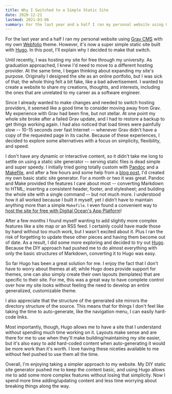 ```yaml
---
title: Why I Switched to a Simple Static Site
date: 2020-12-21
lastmod: 2021-03-06
summary: For the last year and a half I ran my personal website using Grav CMS with my own Webfolio theme. However, it’s now a super simple static site built with Hugo. In this post, I explain why I decided to make that switch.
---
```


For the last year and a half I ran my personal website using [Grav CMS](https://getgrav.org) with my own [Webfolio](https://github.com/jasonccox/grav-theme-webfolio) theme. However, it's now a super simple static site built with [Hugo](https://gohugo.io). In this post, I'll explain why I decided to make that switch.

Until recently, I was hosting my site for free through my university. As graduation approached, I knew I'd need to move to a different hosting provider. At the same time, I began thinking about expanding my site's purpose. Originally I designed the site as an online portfolio, but I was sick of that; the whole thing felt a bit fake, like a bad advertisement. I wanted to create a website to share my creations, thoughts, and interests, including the ones that are unrelated to my career as a software engineer.

Since I already wanted to make changes and needed to switch hosting providers, it seemed like a good time to consider moving away from Grav. My experience with Grav had been fine, but not stellar. At one point my whole site broke after a failed Grav update, and I had to restore a backup to get things working again. I had also noticed that load times were painfully slow -- 10-15 seconds over fast Internet -- whenever Grav didn't have a copy of the requested page in its cache. Because of these experiences, I decided to explore some alternatives with a focus on simplicity, flexibility, and speed.

I don't have any dynamic or interactive content, so it didn't take me long to settle on using a static site generator -- serving static files is dead simple and super speedy. I initially tried going totally custom with [Pandoc](https://pandoc.org) and a [Makefile](https://www.gnu.org/software/make/), and after a few hours and some help from a [blog post](https://itnext.io/glorious-makefile-building-your-static-website-4e7cdc32d985), I'd created my own basic static site generator. For a month or two it was great. Pandoc and Make provided the features I care about most -- converting Markdown to HTML; inserting a consistent header, footer, and stylesheet; and building the whole site with a single command -- but not much more. I understood how it all worked because I built it myself, yet I didn't have to maintain anything more than a simple `Makefile`. I even found a convenient way to [host the site for free with Digital Ocean's App Platform](https://www.digitalocean.com/community/tutorials/how-to-deploy-a-static-website-to-the-cloud-with-digitalocean-app-platform)!

After a few months I found myself wanting to add slightly more complex features like a site map or an RSS feed. I certainly could have made those by hand without too much work, but I wasn't excited about it. Plus I ran the risk of forgetting to update these other pieces and having them become out of date. As a result, I did some more exploring and decided to try out [Hugo](https://gohugo.io). Because the DIY approach had pushed me to do almost everything with only the basic structures of Markdown, converting it to Hugo was easy.

So far Hugo has been a great solution for me. I enjoy the fact that I don't have to worry about themes at all; while Hugo does provide support for themes, one can also simply create their own layouts (templates) that are specific to their site. For me, this was a great way to have complete control over how my site looks without feeling the need to develop an entire generalized, customizable theme.

I also appreciate that the structure of the generated site mirrors the directory structure of the source. This means that for things I don't feel like taking the time to auto-generate, like the navigation menu, I can easily hard-code links.

Most importantly, though, Hugo allows me to have a site that I understand without spending much time working on it. Layouts make sense and are there for me to use when they'll make building/maintaining my site easier, but it's also easy to add hard-coded content when auto-generating it would be more work than it's worth. I love having these niceties available to me without feel pushed to use them all the time.

Overall, I'm enjoying taking a simpler approach to my website. My DIY static site generator pushed me to keep the content basic, and using Hugo allows me to add some more complex features without losing that simplicity. Now I spend more time adding/updating content and less time worrying about breaking things along the way.
